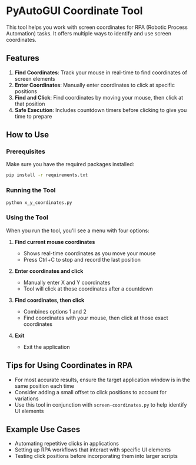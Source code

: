 # PyAutoGUI Coordinate Tool

This tool helps you work with screen coordinates for RPA (Robotic Process Automation) tasks. It offers multiple ways to identify and use screen coordinates.

## Features

1. **Find Coordinates**: Track your mouse in real-time to find coordinates of screen elements
2. **Enter Coordinates**: Manually enter coordinates to click at specific positions
3. **Find and Click**: Find coordinates by moving your mouse, then click at that position
4. **Safe Execution**: Includes countdown timers before clicking to give you time to prepare

## How to Use

### Prerequisites
Make sure you have the required packages installed:
```bash
pip install -r requirements.txt
```

### Running the Tool
```bash
python x_y_coordinates.py
```

### Using the Tool

When you run the tool, you'll see a menu with four options:

1. **Find current mouse coordinates**
   - Shows real-time coordinates as you move your mouse
   - Press Ctrl+C to stop and record the last position
   
2. **Enter coordinates and click**
   - Manually enter X and Y coordinates
   - Tool will click at those coordinates after a countdown
   
3. **Find coordinates, then click**
   - Combines options 1 and 2
   - Find coordinates with your mouse, then click at those exact coordinates
   
4. **Exit**
   - Exit the application

## Tips for Using Coordinates in RPA

- For most accurate results, ensure the target application window is in the same position each time
- Consider adding a small offset to click positions to account for variations
- Use this tool in conjunction with `screen-coordinates.py` to help identify UI elements

## Example Use Cases

- Automating repetitive clicks in applications
- Setting up RPA workflows that interact with specific UI elements
- Testing click positions before incorporating them into larger scripts
